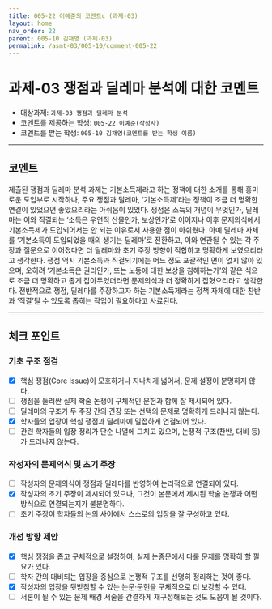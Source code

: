 ```yaml
---
title: 005-22 이예준의 코멘트c (과제-03) 
layout: home
nav_order: 22
parent: 005-10 김채영 (과제-03)
permalink: /asmt-03/005-10/comment-005-22
---
```


# 과제-03 쟁점과 딜레마 분석에 대한 코멘트

- 대상과제: `과제-03 쟁점과 딜레마 분석`
- 코멘트를 제공하는 학생: `005-22 이예준(작성자)` 
- 코멘트를 받는 학생: `005-10 김채영(코멘트를 받는 학생 이름)` 

---

## 코멘트

제출된 쟁점과 딜레마 분석 과제는 기본소득제라고 하는 정책에 대한 소개를 통해 흥미로운 도입부로 시작하나, 주요 쟁점과 딜레마, ‘기본소득제’라는 정책이 조금 더 명확한 연결이 있었으면 좋았으리라는 아쉬움이 있었다. 쟁점은 소득의 개념이 무엇인가, 딜레마는 이와 직결되는 ‘소득은 우연적 산물인가, 보상인가’로 이어지나 이후 문제의식에서 기본소득제가 도입되어서는 안 되는 이유로서 사용한 점이 아쉬웠다. 아예 딜레마 자체를 ‘기본소득이 도입되었을 때의 생기는 딜레마’로 전환하고, 이와 연관될 수 있는 각 주장과 질문으로 이어졌다면 더 딜레마와 초기 주장 방향이 적합하고 명확하게 보였으리라고 생각한다. 쟁점 역시 기본소득과 직결되기에는 어느 정도 포괄적인 면이 없지 않아 있으며, 오히려 ‘기본소득은 권리인가, 또는 노동에 대한 보상을 침해하는가’와 같은 식으로 조금 더 명확하고 좁게 잡아두었더라면 문제의식과 더 정확하게 잡혔으리라고 생각한다. 전반적으로 쟁점, 딜레마를 주장하고자 하는 기본소득제라는 정책 자체에 대한 찬반과 ‘직결’될 수 있도록 좁히는 작업이 필요하다고 사료된다.

---

## 체크 포인트

### **기초 구조 점검**
- [x] 핵심 쟁점(Core Issue)이 모호하거나 지나치게 넓어서, 문제 설정이 분명하지 않다.
- [ ] 쟁점을 둘러싼 실제 학술 논쟁이 구체적인 문헌과 함께 잘 제시되어 있다.
- [ ] 딜레마의 구조가 두 주장 간의 긴장 또는 선택의 문제로 명확하게 드러나지 않는다.
- [x] 학자들의 입장이 핵심 쟁점과 딜레마에 밀접하게 연결되어 있다.
- [ ] 관련 학자들의 입장 정리가 단순 나열에 그치고 있으며, 논쟁적 구조(찬반, 대비 등)가 드러나지 않는다.

### **작성자의 문제의식 및 초기 주장**
- [ ] 작성자의 문제의식이 쟁점과 딜레마를 반영하여 논리적으로 연결되어 있다.
- [x] 작성자의 초기 주장이 제시되어 있으나, 그것이 본문에서 제시된 학술 논쟁과 어떤 방식으로 연결되는지가 불분명하다.
- [ ] 초기 주장이 학자들의 논의 사이에서 스스로의 입장을 잘 구성하고 있다.

### **개선 방향 제안**
- [x] 핵심 쟁점을 좁고 구체적으로 설정하여, 실제 논증문에서 다룰 문제를 명확히 할 필요가 있다.
- [ ] 학자 간의 대비되는 입장을 중심으로 논쟁적 구조를 선명히 정리하는 것이 좋다.
- [x] 작성자의 입장을 뒷받침할 수 있는 논문·문헌을 구체적으로 더 보강할 수 있다.
- [ ] 서론이 될 수 있는 문제 배경 서술을 간결하게 재구성해보는 것도 도움이 될 것이다.
